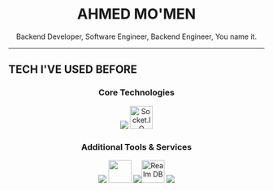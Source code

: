 <h1 align="center">AHMED MO'MEN</h1>

<p align="center">
  Backend Developer, Software Engineer, Backend Engineer, You name it.
</p>

---

## TECH I'VE USED BEFORE

<div align="center">

<h3>Core Technologies</h3>
<img src="https://skillicons.dev/icons?i=nodejs,express,mongodb,react,redis,js,ts" />
  <img src="https://cdn.worldvectorlogo.com/logos/socket-io.svg" height="45" alt="Socket.IO" title="Socket.IO"/>

<h3>Additional Tools & Services</h3>
<img src="https://skillicons.dev/icons?i=sqlite" />
<img src="https://icon.icepanel.io/Technology/svg/Realm.svg" height="45">
<img src="https://skillicons.dev/icons?i=html""><img src="https://www.svgrepo.com/show/373574/ejs.svg" height="45" alt="Realm DB" title="Realm DB"/>
<img src="https://skillicons.dev/icons?i=css,tailwind,git,postman">
</div>
